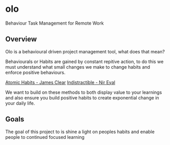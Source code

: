 # olo
Behaviour Task Management for Remote Work

## Overview

Olo is a behavioural driven project management tool, what does that mean? 

Behaviourals or Habits are gained by constant repitive action, to do this we must understand what small changes we make to change habits and enforce positive behaviours.

[Atomic Habits - James Clear](http://tiny.cc/hxlzsz)
[Indistractible - Nir Eyal](http://tiny.cc/lxlzsz)

We want to build on these methods to both display value to your learnings and also ensure you build positive habits to create exponential change in your daily life.

## Goals

The goal of this project to is shine a light on peoples habits and enable people to continued focused learning




